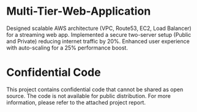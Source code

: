 # Multi-Tier-Web-Application
Designed scalable AWS architecture (VPC, Route53, EC2, Load Balancer) for a streaming web app. Implemented a secure two-server setup (Public and Private) reducing internet traffic by 20%. Enhanced user experience with auto-scaling for a 25% performance boost.

# Confidential Code
This project contains confidential code that cannot be shared as open source. The code is not available for public distribution.
For more information, please refer to the attached project report.
